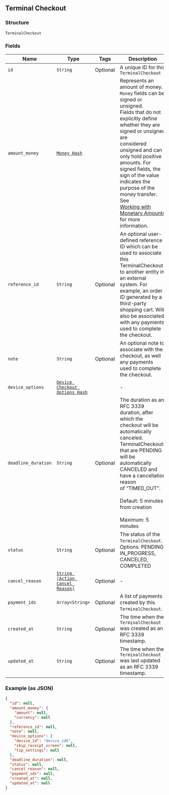 ## Terminal Checkout

### Structure

`TerminalCheckout`

### Fields

| Name | Type | Tags | Description |
|  --- | --- | --- | --- |
| `id` | `String` | Optional | A unique ID for this `TerminalCheckout` |
| `amount_money` | [`Money Hash`](/doc/models/money.md) |  | Represents an amount of money. `Money` fields can be signed or unsigned.<br>Fields that do not explicitly define whether they are signed or unsigned are<br>considered unsigned and can only hold positive amounts. For signed fields, the<br>sign of the value indicates the purpose of the money transfer. See<br>[Working with Monetary Amounts](https://developer.squareup.com/docs/build-basics/working-with-monetary-amounts)<br>for more information. |
| `reference_id` | `String` | Optional | An optional user-defined reference ID which can be used to associate<br>this TerminalCheckout to another entity in an external system. For example, an order<br>ID generated by a third-party shopping cart. Will also be associated with any payments<br>used to complete the checkout. |
| `note` | `String` | Optional | An optional note to associate with the checkout, as well any payments used to complete the checkout. |
| `device_options` | [`Device Checkout Options Hash`](/doc/models/device-checkout-options.md) |  | - |
| `deadline_duration` | `String` | Optional | The duration as an RFC 3339 duration, after which the checkout will be automatically canceled.<br>TerminalCheckouts that are PENDING will be automatically CANCELED and have a cancellation reason<br>of “TIMED\_OUT”.<br><br>Default: 5 minutes from creation<br><br>Maximum: 5 minutes |
| `status` | `String` | Optional | The status of the `TerminalCheckout`.<br>Options: PENDING, IN\_PROGRESS, CANCELED, COMPLETED |
| `cancel_reason` | [`String (Action Cancel Reason)`](/doc/models/action-cancel-reason.md) | Optional | - |
| `payment_ids` | `Array<String>` | Optional | A list of payments created by this `TerminalCheckout`. |
| `created_at` | `String` | Optional | The time when the `TerminalCheckout` was created as an RFC 3339 timestamp. |
| `updated_at` | `String` | Optional | The time when the `TerminalCheckout` was last updated as an RFC 3339 timestamp. |

### Example (as JSON)

```json
{
  "id": null,
  "amount_money": {
    "amount": null,
    "currency": null
  },
  "reference_id": null,
  "note": null,
  "device_options": {
    "device_id": "device_id6",
    "skip_receipt_screen": null,
    "tip_settings": null
  },
  "deadline_duration": null,
  "status": null,
  "cancel_reason": null,
  "payment_ids": null,
  "created_at": null,
  "updated_at": null
}
```

